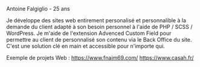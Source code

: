 Antoine Falgiglio - 25 ans

Je développe des sites web entirement personalisé et personnalible à la demande du client adapté à son besoin personnel à l'aide de PHP / SCSS / WordPress. Je m'aide de l'extension Advenced Custom Field pour permettre au client de personnalisé son contenu via le Back Office du site. C'est une solution clé en main et accessible pour n'importe qui.

Exemple de projets Web :
https://www.fnaim69.com/
https://www.casah.fr/
